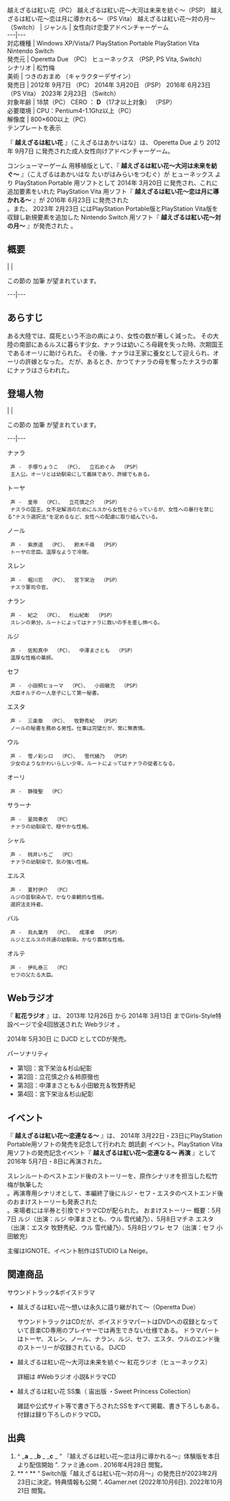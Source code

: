 越えざるは紅い花（PC）  越えざるは紅い花〜大河は未来を紡ぐ〜（PSP）  越えざるは紅い花〜恋は月に導かれる〜（PS Vita）  越えざるは紅い花〜対の月〜（Switch）  |  ジャンル  |  女性向け恋愛アドベンチャーゲーム   
---|---  
対応機種  |  Windows XP/Vista/7  PlayStation Portable  PlayStation Vita  Nintendo Switch   
発売元  |  Operetta Due  （PC）  ヒューネックス  （PSP, PS Vita, Switch）   
シナリオ  |  松竹梅   
美術  |  つきのおまめ  （キャラクターデザイン）   
発売日  |  2012年  9月7日  （PC）  2014年  3月20日  （PSP）  2016年  6月23日  （PS Vita）  2023年  2月23日  （Switch）   
対象年齢  |  18禁（PC）  CERO  ：  **D** （17才以上対象）  （PSP）   
必要環境  |  CPU：Pentium4-1.1Ghz以上（PC）   
解像度  |  800×600以上（PC）   
テンプレートを表示  
  
『 **越えざるは紅い花** 』（こえざるはあかいはな）は、  Operetta Due  より  2012年  9月7日
に発売された成人女性向けアドベンチャーゲーム。

コンシューマーゲーム  用移植版として、『 **越えざるは紅い花〜大河は未来を紡ぐ〜** 』（こえざるはあかいはな たいがはみらいをつむぐ）が
ヒューネックス  より  PlayStation Portable  用ソフトとして  2014年  3月20日  に発売され、これに追加要素をいれた
PlayStation Vita  用ソフト『 **越えざるは紅い花〜恋は月に導かれる〜** 』が  2016年  6月23日  に発売された  
。また、  2023年  2月23日  にはPlayStation Portable版とPlayStation Vita版を収録し新規要素を追加した
Nintendo Switch  用ソフト『 **越えざるは紅い花〜対の月〜** 』が発売された    。

##  概要  

|  | 

この節の  加筆  が望まれています。  
  
---|---  
  
##  あらすじ  

ある大陸では、腐死という不治の病により、女性の数が著しく減った。
その大陸の南部にあるルスに暮らす少女、ナァラは幼いころ母親を失った時、次期国王であるオーリに助けられた。
その後、ナァラは王家に養女として迎えられ、オーリの許嫁となった。 だが、あるとき、かつてナァラの母を奪ったナスラの軍にナァラはさらわれた。

##  登場人物  

|  | 

この節の  加筆  が望まれています。  
  
---|---  
  
ナァラ

     声 -  手塚りょうこ  （PC）、  立石めぐみ  （PSP） 
     主人公。オーリとは幼馴染にして義妹であり、許嫁でもある。 
トーヤ

     声 -  皇帝  （PC）、  立花慎之介  （PSP） 
     ナスラの国王。女不足解消のためにルスから女性をさらっているが、女性への暴行を禁じる"ナスラ選択法"を定めるなど、女性への配慮に取り組んでいる。 
ノール

     声 -  紫原遥  （PC）、  鈴木千尋  （PSP） 
     トーヤの忠臣。温厚なようで冷徹。 
スレン

     声 -  堀川忍  （PC）、  宮下栄治  （PSP） 
     ナスラ軍司令官。 
ナラン

     声 -  紀之  （PC）、  杉山紀彰  （PSP） 
     スレンの弟分。ルートによってはナァラに救いの手を差し伸べる。 
ルジ

     声 -  佐和真中  （PC）、  中澤まさとも  （PSP） 
     温厚な性格の薬師。 
セフ

     声 -  小田桐ヒョーマ  （PC）、  小田敏充  （PSP） 
     大臣オルテの一人息子にして第一秘書。 
エスタ

     声 -  三楽章  （PC）、  牧野秀紀  （PSP） 
     ノールの秘書を務める男性。仕事は完璧だが、常に無表情。 
ウル

     声 -  雪ノ彩シロ  （PC）、  雪代綾乃  （PSP） 
     少女のようなかわいらしい少年。ルートによってはナァラの従者となる。 
オーリ

     声 -  静陵聖  （PC） 
サラーナ

     声 -  星岡奏衣  （PC） 
     ナァラの幼馴染で、穏やかな性格。 
シャル

     声 -  桃井いちご  （PC） 
     ナァラの幼馴染で、気の強い性格。 
エルス

     声 -  夏村伊介  （PC） 
     ルジの昔馴染みで、かなり楽観的な性格。 
     選択法支持者。 
バル

     声 -  烏丸葉月  （PC）、  成澤卓  （PSP） 
     ルジとエルスの共通の幼馴染。かなり寡黙な性格。 
オルテ

     声 -  伊礼泰三  （PC） 
     セフの父たる大臣。 

##  Webラジオ  

『 **紅花ラジオ** 』は、  2013年  12月26日  から  2014年  3月13日  までGirls-Style特設ページで全4回放送された
Webラジオ  。

2014年  5月30日  に  DJCD  としてCDが発売。

パーソナリティ

    

  * 第1回：宮下栄治＆杉山紀彰 
  * 第2回：立花慎之介＆柿原徹也 
  * 第3回：中澤まさとも＆小田敏充＆牧野秀紀 
  * 第4回：宮下栄治＆杉山紀彰 

##  イベント  

『 **越えざるは紅い花～恋連なる～** 』は、  2014年  3月22日・23日にPlayStation
Portable用ソフトの発売を記念して行われた  朗読劇  イベント。PlayStation Vita用ソフトの発売記念イベント『
**越えざるは紅い花～恋連なる～ 再演** 』として  2016年  5月7日・8日に再演された。

スレンルートのベストエンド後のストーリーを、原作シナリオを担当した松竹梅が執筆した  
。再演専用シナリオとして、本編終了後にルジ・セフ・エスタのベストエンド後のおまけストーリーも発表された  
。来場者には半券と引換でドラマCDが配られた。 おまけストーリー 概要：5月7日 ルジ（出演：ルジ 中澤まさとも、ウル 雪代綾乃）、5月8日マチネ
エスタ（出演：エスタ 牧野秀紀、ウル 雪代綾乃）、5月8日ソワレ セフ（出演：セフ 小田敏充）

主催はIGNOTE、イベント制作はSTUDIO La Neige。

##  関連商品  

サウンドトラック&ボイスドラマ

  * 越えざるは紅い花～想いは永久に語り継がれて～（Operetta Due） 

     サウンドトラックはCDだが、ボイスドラマパートはDVDへの収録となっていて音楽CD専用のプレイヤーでは再生できない仕様である。 
     ドラマパートはトーヤ、スレン、ノール、ナラン、ルジ、セフ、エスタ、ウルのエンド後のストーリーが収録されている。 
DJCD

  * 越えざるは紅い花～大河は未来を紡ぐ～ 紅花ラジオ（ヒューネックス） 

     詳細は  #Webラジオ 
小説&ドラマCD

  * 越えざるは紅い花 SS集（  宙出版  ・Sweet Princess Collection） 

     雑誌や公式サイト等で書き下ろされたSSをすべて掲載、書き下ろしもある。付録は録り下ろしのドラマCD。 

##  出典  

  1. ^  _**a** _ _**b** _ _**c** _ “  『越えざるは紅い花～恋は月に導かれる～』体験版を本日より配信開始  ”.  ファミ通.com  .  2016年4月28日  閲覧。 
  2. ** ^  ** “  Switch版「越えざるは紅い花～対の月～」の発売日が2023年2月23日に決定。特典情報も公開  ”. 4Gamer.net (2022年10月6日).  2022年10月21日  閲覧。 


